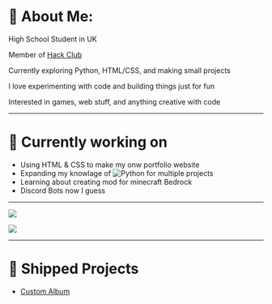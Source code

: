 # 💫 About Me:

High School Student in UK

Member of [Hack Club](https://hackclub.com/)

Currently exploring Python, HTML/CSS, and making small projects

I love experimenting with code and building things just for fun

Interested in games, web stuff, and anything creative with code

---


# 🧠 __Currently working on__

- Using HTML & CSS to make my onw portfolio website
- Expanding my knowlage of ![Python](https://img.shields.io/badge/python-3670A0?style=for-the-badge&logo=python&logoColor=ffdd54) for multiple projects
- Learning about creating mod for minecraft Bedrock
- Discord Bots now I guess

---

![](https://github-readme-stats.vercel.app/api/top-langs/?username=Hippogriff101&theme=dark&hide_border=false&include_all_commits=false&count_private=false&layout=compact)

![](https://github-readme-stats.hackclub.dev/api/wakatime?username=669&api_domain=hackatime.hackclub.com&theme=darcula&custom_title=Hackatime+Stats&layout=compact&cache_seconds=0&langs_count=8)


---

# 🚢 __Shipped Projects__

- [Custom Album](https://github.com/hippogriff101/Custom-Album-Minecraft-/releases/tag/v1.0.0)
